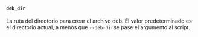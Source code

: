 #### `deb_dir`

La ruta del directorio para crear el archivo deb. El valor predeterminado es el directorio actual, a menos que `--deb-dir`se pase el argumento al script.


